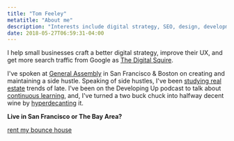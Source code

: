 ```yaml
---
title: "Tom Feeley"
metatitle: "About me"
description: "Interests include digital strategy, SEO, design, development, real estate, and property management."
date: 2018-05-27T06:59:31-04:00
---
```


I help small businesses craft a better digital strategy, improve their UX, and get more search traffic from Google as [The Digital Squire](https://thedigitalsquire.com).

I've spoken at [General Assembly](https://generalassemb.ly/instructors/tom-feeley/17145) in San Francisco &amp; Boston on creating and maintaining a side hustle. Speaking of side hustles, I've been [studying real estate](https://tomfeeley.com/real-estate-terms/) trends of late.  I've been on the Developing Up podcast to talk about [continuous learning](http://www.developingup.com/27), and, I've turned a two buck chuck into halfway decent wine by [hyperdecanting](https://tomfeeley.com/hyperdecanting/) it.

**Live in San Francisco or The Bay Area?**
<div><a href="https://sfbouncehouse.com/" class="button">rent my bounce house</a></div>

